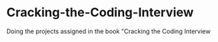 # Cracking-the-Coding-Interview
Doing the projects assigned in the book "Cracking the Coding Interview
